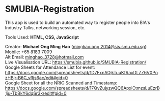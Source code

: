 # SMUBIA-Registration
This app is used to build an automated way to register people into BIA's Industry Talks, networking session, etc.

Tools Used: **HTML, CSS, JavaScript**

Creator: **Michael Ong Ming Hao** (minghao.ong.2014@sis.smu.edu.sg) <br/>
Mobile: +65 8183 7009 <br/>
Alt Email: minghao_3728@hotmail.com<br/>
Live Visualisation URL: https://smubia.github.io/SMUBIA-Registration/ <br/>
Google Sheets for Attendance List for event: https://docs.google.com/spreadsheets/d/1D7FxnAOjkTuuKfRaxDLZZ6V0PnzHBjr-B6C_vRjs6ac/edit#gid=0<br/>
Google Sheet for all the NRIC Scanned and Timestamp: https://docs.google.com/spreadsheets/d/17QvZujyzwQQ6ApxiCtmzsLuEzrB1ju-TbBkY6dqSr3k/edit#gid=0
